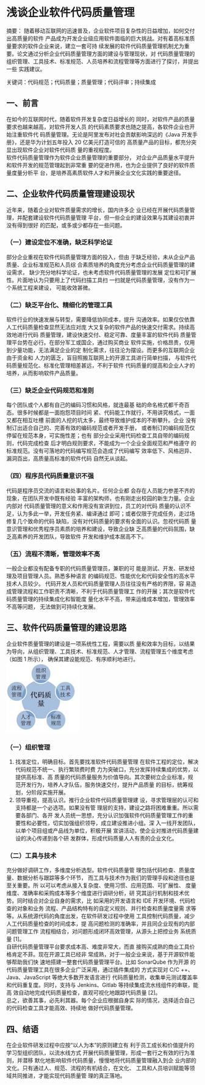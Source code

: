 # 浅谈企业软件代码质量管理
摘要： 随着移动互联网的迅速普及，企业软件项目复杂性的日益增加，如何交付出高质量的软件
产品成为开发企业级应用软件面临的巨大挑战。对有着高标准质量要求的软件企业来说，建立一套可持
续发展的软件代码质量管理机制尤为重要。论文通过分析企业代码质量管理方面的建设与管理现状，对
代码质量管理的组织管理、工具技术、标准规范、人员培养和流程管理等方面进行了探讨，并提出一些
实践建议。

关键词：代码规范；代码质量；质量管理；代码评审；持续集成

## 一、前言
在如今的互联网时代，随着软件开发复杂度日益增长的
同时，对软件产品的质量要求也越来越高，对软件开发人员
的代码素质要求也随之提高，各软件企业也开始注重软件代
码质量管理。无论是阿里发布对社会贡献影响深远的《Java
开发手册》，还是华为计划五年投入 20 亿美元打造可信的
高质量产品的目标，都充分突显出现软件企业对软件代码质
量的重视程度。  
软件代码质量管理作为软件企业质量管理的重要部分，
对企业产品质量水平提升和软件开发的规范管理起到非常重
要的促进作用，也为企业提供了良好的软件质量度量分析平
台，是培养高素质软件人才和开展企业文化实践的重要途径。
## 二、企业软件代码质量管理建设现状
近年来，随着企业对软件质量需求的增长，国内许多企
业已经在开展代码质量管理，并配套建设软件代码质量管理
平台，但一些企业的建设效果与其建设初衷并没有得到很好
的匹配，或多或少都存在一些问题。
### （一）建设定位不准确，缺乏科学论证
部分企业重视在软件代码质量管理方面的投入，但由
于缺乏经验，未从企业产品质量、企业标准规范和人员综
合素质培养的角度充分考虑企业代码质量管理的建设需求，
缺少充分地科学论证，也未考虑软件代码质量管理的发展
定位和可扩展性。片面地认为只要用上了代码扫描工具扫
一扫就是代码质量管理，没有作为一个系统工程来建设，
可能收效甚微。
### （二）缺乏平台化、精细化的管理工具
软件行业的快速发展与转型，需要降低协同成本，提升
沟通效率。如果仅仅依靠人工代码质量检查显然无法应对庞
大又复杂的软件产品的快速交付需求。持续高效地进行代码
质量管理，建设快速交付、稳定可靠、度量丰富的软件代码
质量管理平台势在必行。在部分军工或国企，通过购买商业
软件实施，价格昂贵，仅用到少量功能，无法满足企业的定
制化需求，往往沦为摆设。而更多的互联网企业由于资金和
人力的匮乏，盲目照搬互联网上的开源工具进行简单扫描，
与软件代码质量规范化、标准化管理相差甚远，不利于软件
代码质量的提高和企业人才的培养，从而影响软件产品质量。
### （三）缺乏企业代码规范和准则
每个团队或个人都有自己的编码习惯和风格，就连最基
础的命名格式都千奇百态。很多时候都是一面抱怨项目时间
紧、代码能工作就行，不用讲究格式，一面又都在相互吐槽
前面的人挖的坑太多，最终导致维护成本的不断攀升。企业
没有制订出适合自己的、完善有效的编码规范或者开发手册，
或者制订的编码规范仅停留在规范本身，可实施性差；也有
部分企业采用代码检查工具自带的编码规则，代码完成检查
后才明白规则要求，不能成为一个企业全面规范和严格遵守
的标准规范。没有可落地的代码编写规范会造成了代码编写
效率低下、风格迥异、漏洞百出，高质量高标准的软件代码
自然无从谈起。
### （四）程序员代码质量意识不强
代码是程序员交流的语言和处事的名片。任何企业都
会存在人员能力参差不齐的现象，在团队开发中既有经验
丰富的架构师，也有刚走出校园的新生力量。企业内部对
代码质量管理的意义和作用没有宣讲到位，员工的对代码
质量的认识不足，认为多此一举，开发任务紧、编译通过
即可；或者仅限于完成任务，走过场修复几个致命的代码
缺陷，没有对代码质量的要求有全面的认识。忽视代码质
量意识管理和优秀程序员素质的培养和建设，导致企业缺
乏高质量的代码氛围，缺乏高素养的开发团队，导致软件
开发和维护成本居高不下。
### （五）流程不清晰，管理效率不高
一般企业都没有配备专职的代码质量管理员，兼职的可
能是测试、开发、研发经理及项目管理人员。熟悉多种语言
的编码规范、性能优化和代码安全性的高水平技术人员较少。
代码开发人员和代码质量管理人员往往没有严格的界限，容
易造成管理流程和工作职责不清晰，不利于代码质量管理工
作的开展；其次是软件代码质量管理的持续集成化和智能度
量化水平不高，带来运维成本增加，管理效率不高等问题，
无法做到可持续化发展。
## 三、软件代码质量管理的建设思路
企业软件质量管理的建设是一项系统性工程，需要以质
量和效率为目标，以结果为导向，从组织管理、工具技术、标准规范、人才管理、流程管理五个维度考虑（如图 1 所示），
确保其建设能规范、有序顺利地进行。
![RUNOOB 图标](https://raw.githubusercontent.com/zizio-1111/zizioo.github.io/main/pic/%E5%BE%AE%E4%BF%A1%E5%9B%BE%E7%89%87_20210107101043.png)
### （一）组织管理
1. 找准定位，明确目标。首先要找准软件代码质量管理
在软件工程的定位，解决代码规范不统一、执行繁琐费时费
力为突破口，充分发挥持续集成的优势，以提供高标准、高
质量的代码质量服务为价值导向。其次要树立企业标准，规
范开发行为，培养人才队伍，服务快速交付，提升产品质量
的目标，统筹规划，分阶段实施开展。  
2. 领导重视，提高认识。推行企业软件代码质量管理建
设，寻求管理层的认可和支持都是一个必选项。如果没有管
理层的支持，建设之路将困难重重。所以需要各部门、各开
发人员统一思想，充分认识加强软件代码质量管理工作的重
要性和必要性，切实加强组织领导，成立建设推进小组。深
入一线开发团队，以单个项目组或产品线为单位，积极开展
宣讲活动，使企业对推进代码质量建设的决心传递到各个研
发群体，形成代码质量人人有责的企业文化。
### （二）工具与技术
充分做好调研工作，多维度分析选型。软件代码质量管
理包括代码检查、质量度量、数据分析与跟踪等多个环节，
而工具与技术作为我们的管理手段和途径也是至关重要。所
以可以考虑从接入复杂度、使用习惯、应用范围、可扩展性、
度量维度、准确率和采购成本等多个维度进行调研分析，研
究其运行机制和技术优势。同时结合对企业自身的需求，比
如采用的开发语言和 IDE 开发环境、代码检查的对象和业务
流程、产品结构特有的自定义规则、并行检查和质量度量需
求等等。从系统源代码的角度出发，在软件研发过程中使用
工具控制代码质量，减少人工代码质量检查的时间成本，提
高问题检测的准确率，并且同企业现有的内部问题管理工作
流程相结合，对问题形成闭环高效管理，从源头上把控业务
系统质量 [1]。  
自研代码质量管理平台要求成本高、难度非常大，而直
接购买成熟的商业工具价格肯定不菲。现在开源工具已经非
常成熟，对于一般企业来说，基于开源软件能够帮助我们快
速地搭建一整套代码质量管理平台。比如 SonarQube 作为开源
的代码质量管理工具在很多企业广泛采用，通过插件集成的
方式实现对 C/C ++、Java、JavaScript 等绝大多数开发语言进行
代码质量检测，收集单元测试覆盖率和代码重复度。同时，支持与 Jenkins、Gitlab 等持续集成流水线组件的串联，能高
效自动地完成代码质量检查，直观可视化地跟踪代码质量 [2]。  
总之，欲善其事，必先利其器。每个企业应根据自身实
际的情况，选择适合自己的代码检查工具才能高效、持续地
做好代码质量管理。
## 四、结语
在企业软件研发过程中应按“以人为本”的原则建立有
利于员工成长和价值提升的学习型组织团队，以流水线方式
开展代码质量管理，形成一套行之有效的行为准则，并潜移
默化地影响软件代码质量，慢慢地将代码质量管理融入到企
业内部的文化。只有通过人、规范、流程的有机结合，在文化、
工具和人员培训赋能等领域共同推进，才能实现代码质量管
理的真正落地。
